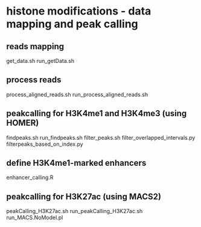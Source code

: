 # histone modifications - data mapping and peak calling

## reads mapping
get_data.sh
run_getData.sh

## process reads
process_aligned_reads.sh
run_process_aligned_reads.sh

## peakcalling for H3K4me1 and H3K4me3 (using HOMER)
findpeaks.sh
run_findpeaks.sh
filter_peaks.sh
filter_overlapped_intervals.py
filterpeaks_based_on_index.py

## define H3K4me1-marked enhancers
enhancer_calling.R

## peakcalling for H3K27ac (using MACS2)
peakCalling_H3K27ac.sh
run_peakCalling_H3K27ac.sh
run_MACS.NoModel.pl






